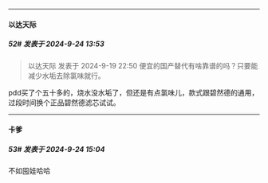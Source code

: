 ﻿
*****

####  以达天际  
##### 52#       发表于 2024-9-24 13:53

<blockquote>以达天际 发表于 2024-9-19 22:50
便宜的国产替代有啥靠谱的吗？只要能减少水垢去除氯味就行。</blockquote>
pdd买了个五十多的，烧水没水垢了，但还是有点氯味儿，款式跟碧然德的通用，过段时间换个正品碧然德滤芯试试。


*****

####  卡爹  
##### 53#       发表于 2024-9-24 15:04

不如囤娃哈哈

